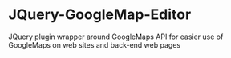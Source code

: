 JQuery-GoogleMap-Editor
=======================

JQuery plugin wrapper around GoogleMaps API for easier use of GoogleMaps on web sites and back-end web pages
